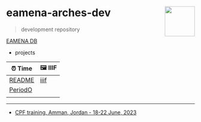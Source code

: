 # eamena-arches-dev  <img src="www/logo.png" width='80px' align="right"/>
> development repository

[EAMENA DB](https://github.com/eamena-project/eamena-arches-dev/tree/main/dbs/database.eamena)


* projects

| ⏰ Time | 🖼️ IIIF |
|------|------|
|[README](https://github.com/eamena-project/eamena-arches-dev/tree/main/data/time#readme)| [iiif](https://github.com/eamena-project/eamena-arches-dev/tree/main/iiif) |
|[PeriodO](https://github.com/achp-project/cultural-heritage/tree/main/periodo-projects) |      |
|      |      |

---

* [CPF training, Amman, Jordan - 18-22 June, 2023](https://github.com/eamena-project/eamena-arches-dev/tree/main/training#users--database-managers--sys-admins-training)
